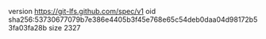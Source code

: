 version https://git-lfs.github.com/spec/v1
oid sha256:53730677079b7e386e4405b3f45e768e65c54deb0daa04d98172b53fa03fa28b
size 2327
